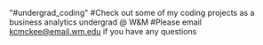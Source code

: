 "#undergrad_coding" 
#Check out some of my coding projects as a business analytics undergrad @ W&M
#Please email kcmckee@email.wm.edu if you have any questions
